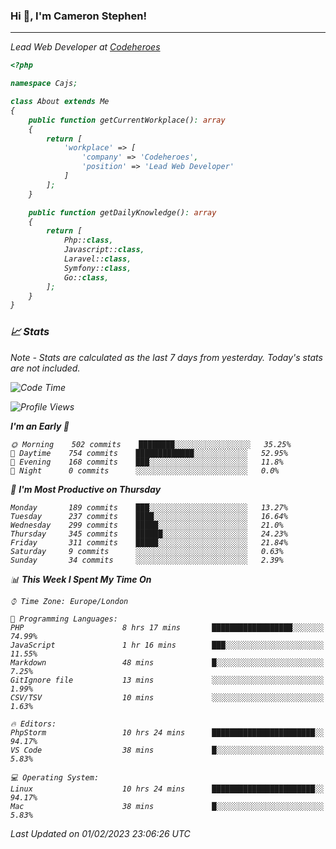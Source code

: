 ### Hi 👋, I'm Cameron Stephen!
<hr>
<p><em>Lead Web Developer at <a href="https://codeheroes.co.uk">Codeheroes</a></p>


```php
<?php

namespace Cajs;

class About extends Me
{
    public function getCurrentWorkplace(): array
    {
        return [
            'workplace' => [
                'company' => 'Codeheroes',
                'position' => 'Lead Web Developer'
            ]
        ];
    }

    public function getDailyKnowledge(): array
    {
        return [
            Php::class,
            Javascript::class,
            Laravel::class,
            Symfony::class,
            Go::class,
        ];
    }
}
```

### 📈 Stats
<p><em>Note - Stats are calculated as the last 7 days from yesterday. Today's stats are not included.</em></p>


<!--START_SECTION:waka-->
![Code Time](http://img.shields.io/badge/Code%20Time-3%2C250%20hrs%2043%20mins-blue)

![Profile Views](http://img.shields.io/badge/Profile%20Views-3-blue)

**I'm an Early 🐤** 

```text
🌞 Morning    502 commits    ████████░░░░░░░░░░░░░░░░░   35.25% 
🌆 Daytime    754 commits    █████████████░░░░░░░░░░░░   52.95% 
🌃 Evening    168 commits    ███░░░░░░░░░░░░░░░░░░░░░░   11.8% 
🌙 Night      0 commits      ░░░░░░░░░░░░░░░░░░░░░░░░░   0.0%

```
📅 **I'm Most Productive on Thursday** 

```text
Monday       189 commits    ███░░░░░░░░░░░░░░░░░░░░░░   13.27% 
Tuesday      237 commits    ████░░░░░░░░░░░░░░░░░░░░░   16.64% 
Wednesday    299 commits    █████░░░░░░░░░░░░░░░░░░░░   21.0% 
Thursday     345 commits    ██████░░░░░░░░░░░░░░░░░░░   24.23% 
Friday       311 commits    █████░░░░░░░░░░░░░░░░░░░░   21.84% 
Saturday     9 commits      ░░░░░░░░░░░░░░░░░░░░░░░░░   0.63% 
Sunday       34 commits     ░░░░░░░░░░░░░░░░░░░░░░░░░   2.39%

```


📊 **This Week I Spent My Time On** 

```text
⌚︎ Time Zone: Europe/London

💬 Programming Languages: 
PHP                      8 hrs 17 mins       ██████████████████░░░░░░░   74.99% 
JavaScript               1 hr 16 mins        ███░░░░░░░░░░░░░░░░░░░░░░   11.55% 
Markdown                 48 mins             █░░░░░░░░░░░░░░░░░░░░░░░░   7.25% 
GitIgnore file           13 mins             ░░░░░░░░░░░░░░░░░░░░░░░░░   1.99% 
CSV/TSV                  10 mins             ░░░░░░░░░░░░░░░░░░░░░░░░░   1.63%

🔥 Editors: 
PhpStorm                 10 hrs 24 mins      ███████████████████████░░   94.17% 
VS Code                  38 mins             █░░░░░░░░░░░░░░░░░░░░░░░░   5.83%

💻 Operating System: 
Linux                    10 hrs 24 mins      ███████████████████████░░   94.17% 
Mac                      38 mins             █░░░░░░░░░░░░░░░░░░░░░░░░   5.83%

```


 Last Updated on 01/02/2023 23:06:26 UTC
<!--END_SECTION:waka-->
